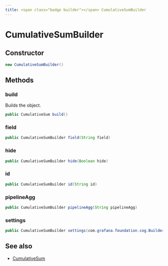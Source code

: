 ```yaml
---
title: <span class="badge builder"></span> CumulativeSumBuilder
---
```

# <span class="badge builder"></span> CumulativeSumBuilder

## Constructor

```java
new CumulativeSumBuilder()
```
## Methods

### <span class="badge object-method"></span> build

Builds the object.

```java
public CumulativeSum build()
```

### <span class="badge object-method"></span> field

```java
public CumulativeSumBuilder field(String field)
```

### <span class="badge object-method"></span> hide

```java
public CumulativeSumBuilder hide(Boolean hide)
```

### <span class="badge object-method"></span> id

```java
public CumulativeSumBuilder id(String id)
```

### <span class="badge object-method"></span> pipelineAgg

```java
public CumulativeSumBuilder pipelineAgg(String pipelineAgg)
```

### <span class="badge object-method"></span> settings

```java
public CumulativeSumBuilder settings(com.grafana.foundation.cog.Builder<ElasticsearchCumulativeSumSettings> settings)
```

## See also

 * <span class="badge object-type-class"></span> [CumulativeSum](./object-CumulativeSum.md)
